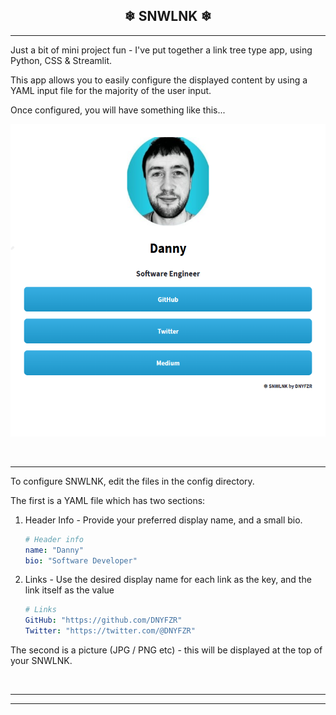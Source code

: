 <h2 align="center"><b> ❄ SNWLNK ❄ </b></h2>

---

Just a bit of mini project fun - I've put together a link tree type app, using Python, CSS & Streamlit.

This app allows you to easily configure the displayed content by using a YAML input file for the majority of the user input.

Once configured, you will have something like this...

<p align="center"><img src = "app/images/snwlnk_demo.png" height=500></p>

<br>

---

To configure SNWLNK, edit the files in the config directory.

The first is a YAML file which has two sections:

1. Header Info - Provide your preferred display name, and a small bio.

    ````yml
    # Header info
    name: "Danny"
    bio: "Software Developer"
    ````

2. Links - Use the desired display name for each link as the key, and the link itself as the value

    ````yml
    # Links
    GitHub: "https://github.com/DNYFZR"
    Twitter: "https://twitter.com/@DNYFZR"
    ````

The second is a picture (JPG / PNG etc) - this will be displayed at the top of your SNWLNK.

<br>

---
---
